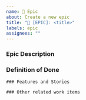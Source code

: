 ```yaml
---
name: 🐳 Epic
about: Create a new epic
title: "🐳 [EPIC]: <title>"
labels: epic
assignees: ""
---
```


### Epic Description

<!-- Describe what this epic is about and why it is needed. -->

### Definition of Done

<!-- How do we know when the epic is complete and of good quality? -->

```[tasklist]
### Features and Stories
```

```[tasklist]
### Other related work items
```
